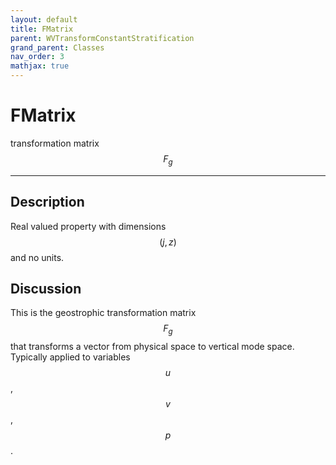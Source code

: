 ```yaml
---
layout: default
title: FMatrix
parent: WVTransformConstantStratification
grand_parent: Classes
nav_order: 3
mathjax: true
---
```


#  FMatrix

transformation matrix $$F_g$$


---

## Description
Real valued property with dimensions $$(j,z)$$ and no units.

## Discussion

This is the geostrophic transformation matrix $$F_g$$ that transforms a vector from physical space to vertical mode space. Typically applied to variables $$u$$, $$v$$, $$p$$.

